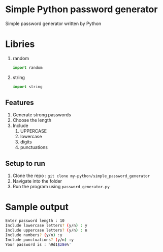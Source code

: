 # Simple Python password generator

Simple password generator written by Python

# Libries

1. random
   ```python
   import random
3. string
   ```python
   import string

## Features

1. Generate strong passwords
2. Choose the length
3. Include
   1. UPPERCASE
   2. lowercase
   3. digits
   4. punctuations

## Setup to run
1. Clone the repo : ```git clone my-python/simple_password_generator```
2. Navigate into the folder
3. Run the program using ```password_generator.py```

# Sample output

```bash 
Enter password length : 10
Include lowercase letters? (y/n) : y
Include uppercase letters? (y/n) : n
Include numbers? (y/n) :y
Include punctuations? (y/n) :y
Your password is : h9d1$z8e%'
```

